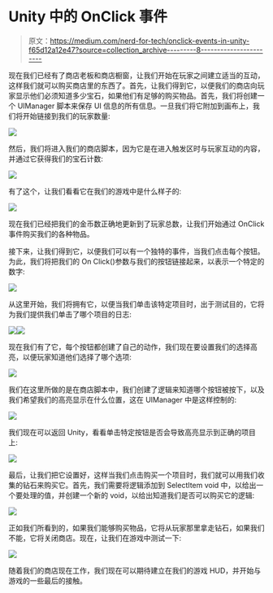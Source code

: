 # Unity 中的 OnClick 事件

> 原文：<https://medium.com/nerd-for-tech/onclick-events-in-unity-f65d12a12e47?source=collection_archive---------8----------------------->

现在我们已经有了商店老板和商店橱窗，让我们开始在玩家之间建立适当的互动，这样我们就可以购买商店里的东西了。首先，让我们得到它，以便我们的商店向玩家显示他们必须知道多少宝石，如果他们有足够的购买物品。首先，我们将创建一个 UIManager 脚本来保存 UI 信息的所有信息。一旦我们将它附加到画布上，我们将开始链接到我们的玩家数量:

![](img/edc9cba1bb82bccdd300a4ff42f94014.png)

然后，我们将进入我们的商店脚本，因为它是在进入触发区时与玩家互动的内容，并通过它获得我们的宝石计数:

![](img/7a8caa2bc44ab58e670d951f55b4458b.png)

有了这个，让我们看看它在我们的游戏中是什么样子的:

![](img/bc3cf121af32cd87dfce7179203c04e2.png)

现在我们已经把我们的金币数正确地更新到了玩家总数，让我们开始通过 OnClick 事件购买我们的各种物品。

接下来，让我们得到它，以便我们可以有一个独特的事件，当我们点击每个按钮。为此，我们将把我们的 On Click()参数与我们的按钮链接起来，以表示一个特定的数字:

![](img/64cff90ff2d2c976a039254fa66ed82c.png)

从这里开始，我们将拥有它，以便当我们单击该特定项目时，出于测试目的，它将为我们提供我们单击了哪个项目的日志:

![](img/1bd2520046693509649e9d283cbeaf2d.png)![](img/53939cc9025a28db9b3f6bc2c06335da.png)

现在我们有了它，每个按钮都创建了自己的动作，我们现在要设置我们的选择高亮，以便玩家知道他们选择了哪个选项:

![](img/9027ea87de09246c966eb9ca06ff841c.png)

我们在这里所做的是在商店脚本中，我们创建了逻辑来知道哪个按钮被按下，以及我们希望我们的高亮显示在什么位置，这在 UIManager 中是这样控制的:

![](img/6a07f28981a7d40542d570f17e4ed55c.png)

我们现在可以返回 Unity，看看单击特定按钮是否会导致高亮显示到正确的项目上:

![](img/adbf8679e3b171ef9b1a64769d8934ca.png)

最后，让我们把它设置好，这样当我们点击购买一个项目时，我们就可以用我们收集的钻石来购买它。首先，我们需要将逻辑添加到 SelectItem void 中，以给出一个要处理的值，并创建一个新的 void，以给出知道我们是否可以购买它的逻辑:

![](img/d8de8868f8e9b0c3d10ca0aef234b1b1.png)

正如我们所看到的，如果我们能够购买物品，它将从玩家那里拿走钻石，如果我们不能，它将关闭商店。现在，让我们在游戏中测试一下:

![](img/0ffe3ded907ec1196ef4e984757d3593.png)

随着我们的商店现在工作，我们现在可以期待建立在我们的游戏 HUD，并开始与游戏的一些最后的接触。